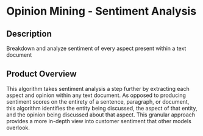 # Opinion Mining - Sentiment Analysis
## Description
Breakdown and analyze sentiment of every aspect present within a text document

## Product Overview
This algorithm takes sentiment analysis a step further by extracting each aspect and opinion within any text document. As opposed to producing sentiment scores on the entirety of a sentence, paragraph, or document, this algorithm identifies the entity being discussed, the aspect of that entity, and the opinion being discussed about that aspect. This granular approach provides a more in-depth view into customer sentiment that other models overlook.

